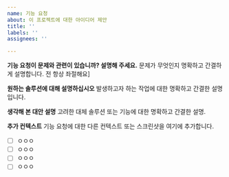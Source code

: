 ```yaml
---
name: 기능 요청
about: 이 프로젝트에 대한 아이디어 제안
title: ''
labels: ''
assignees: ''

---
```


**기능 요청이 문제와 관련이 있습니까? 설명해 주세요.**
문제가 무엇인지 명확하고 간결하게 설명합니다. 전 항상 좌절해요]

**원하는 솔루션에 대해 설명하십시오**
발생하고자 하는 작업에 대한 명확하고 간결한 설명입니다.

**생각해 본 대안 설명**
고려한 대체 솔루션 또는 기능에 대한 명확하고 간결한 설명.

**추가 컨텍스트**
기능 요청에 대한 다른 컨텍스트 또는 스크린샷을 여기에 추가합니다.

- [ ] ㅇㅇㅇ
- [ ] ㅇㅇㅇ
- [ ] ㅇㅇㅇ
- [ ] ㅇㅇㅇ
